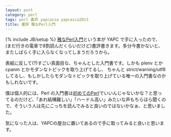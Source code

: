 ```yaml
---
layout: post
category: perl
tags: perl 書評 yapcasia yapcasia2013
title: 書評 雅なPerl入門
---
```

{% include JB/setup %}
[雅なPerl入門](http://kazhiramatsu.hatenablog.com/entry/2013/08/07/132842)という本が YAPC で手に入ったので、
(まだ行きの電車で8割読んだくらいだけど)書評書きます。多分今書かないと、またしばらく手に入らなくなってしまうだろうから。

表紙に反して(?)すごい真面目な、ちゃんとした入門書です。しかも plenv とか cpanm とかモダンなトピックを取り上げてるし、
ちゃんと strict/warning/utf8 してるし、もしかしたらモダンなトピックを取り上げている唯一の入門書なのかもしれないです。

僕は個人的には、Perl の入門書は<a href="http://www.amazon.co.jp/gp/product/4873115671/ref=as_li_qf_sp_asin_tl?ie=UTF8&camp=247&creative=1211&creativeASIN=4873115671&linkCode=as2&tag=tsucchisblog-22">初めてのPerl</a><img src="http://ir-jp.amazon-adsystem.com/e/ir?t=tsucchisblog-22&l=as2&o=9&a=4873115671" width="1" height="1" border="0" alt="" style="border:none !important; margin:0px !important;" />でいいんじゃないかな？と思ってるのだけど、「あれ結構難しい」「ハードル高い」みたいな声もちらほら聞くので、そういう人は先にこっちを読んでみると良いのではないかなぁ、と思いました。

気になった人は、YAPCの屋台に置いてあるので手に取ってみると良いと思います。
